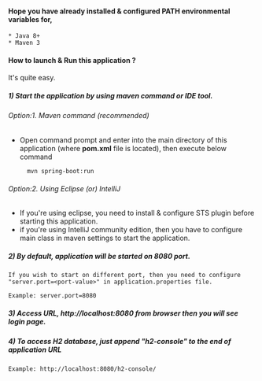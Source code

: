 #### Hope you have already installed & configured PATH environmental  variables for, 
    * Java 8+
    * Maven 3

#### How to launch & Run this application ?
It's quite easy. 

##### 1) Start the application by using maven command or IDE tool. 
###### Option:1. Maven command (recommended)

* Open command prompt and enter into the main directory of this application (where **pom.xml** file is located), then execute below command

        mvn spring-boot:run

###### Option:2. Using Eclipse (or) IntelliJ
* If you're using eclipse, you need to install & configure STS plugin before starting this application.
* if you're using IntelliJ community edition, then you have to configure main class in maven settings to start the application.

##### 2) By default, application will be started on 8080 port. 
    If you wish to start on different port, then you need to configure "server.port=<port-value>" in application.properties file.
    
    Example: server.port=8080

##### 3) Access URL, http://localhost:8080 from browser then you will see login page.

##### 4) To access H2 database, just append "h2-console" to the end of application URL
    Example: http://localhost:8080/h2-console/

